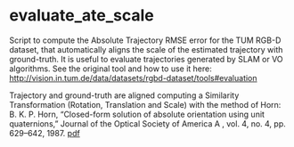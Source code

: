 # evaluate_ate_scale
Script to compute the Absolute Trajectory RMSE error for the TUM RGB-D dataset, that automatically aligns the scale of the estimated trajectory with ground-truth. It is useful to evaluate trajectories generated by SLAM or VO algorithms.
See the original tool and how to use it here: http://vision.in.tum.de/data/datasets/rgbd-dataset/tools#evaluation

Trajectory and ground-truth are aligned computing a Similarity Transformation (Rotation, Translation and Scale) with the method of Horn:    B. K. P. Horn, “Closed-form solution of absolute orientation using unit quaternions,” Journal of the Optical Society of America A , vol. 4, no. 4, pp. 629–642, 1987. [pdf](http://people.csail.mit.edu/bkph/papers/Absolute_Orientation.pdf)
